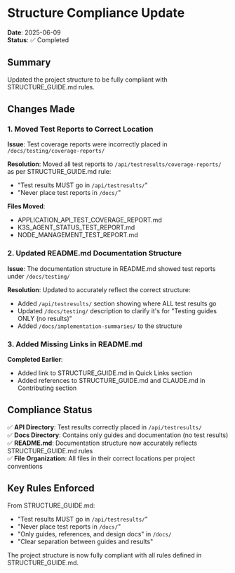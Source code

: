 # Structure Compliance Update

**Date**: 2025-06-09  
**Status**: ✅ Completed

## Summary

Updated the project structure to be fully compliant with STRUCTURE_GUIDE.md rules.

## Changes Made

### 1. Moved Test Reports to Correct Location

**Issue**: Test coverage reports were incorrectly placed in `/docs/testing/coverage-reports/`

**Resolution**: Moved all test reports to `/api/testresults/coverage-reports/` as per STRUCTURE_GUIDE.md rule:
- "Test results MUST go in `/api/testresults/`"
- "Never place test reports in `/docs/`"

**Files Moved**:
- APPLICATION_API_TEST_COVERAGE_REPORT.md
- K3S_AGENT_STATUS_TEST_REPORT.md  
- NODE_MANAGEMENT_TEST_REPORT.md

### 2. Updated README.md Documentation Structure

**Issue**: The documentation structure in README.md showed test reports under `/docs/testing/`

**Resolution**: Updated to accurately reflect the correct structure:
- Added `/api/testresults/` section showing where ALL test results go
- Updated `/docs/testing/` description to clarify it's for "Testing guides ONLY (no results)"
- Added `/docs/implementation-summaries/` to the structure

### 3. Added Missing Links in README.md

**Completed Earlier**:
- Added link to STRUCTURE_GUIDE.md in Quick Links section
- Added references to STRUCTURE_GUIDE.md and CLAUDE.md in Contributing section

## Compliance Status

✅ **API Directory**: Test results correctly placed in `/api/testresults/`  
✅ **Docs Directory**: Contains only guides and documentation (no test results)  
✅ **README.md**: Documentation structure now accurately reflects STRUCTURE_GUIDE.md rules  
✅ **File Organization**: All files in their correct locations per project conventions

## Key Rules Enforced

From STRUCTURE_GUIDE.md:
- "Test results MUST go in `/api/testresults/`"
- "Never place test reports in `/docs/`" 
- "Only guides, references, and design docs" in `/docs/`
- "Clear separation between guides and results"

The project structure is now fully compliant with all rules defined in STRUCTURE_GUIDE.md.